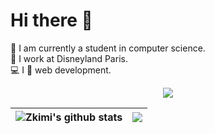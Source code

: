 # Hi there 👋

🌱 I am currently a student in computer science.<br>
🎢 I work at Disneyland Paris.<br>
💻 I 💖 web development.

<p align="center">
  <img src="https://visitor-badge.laobi.icu/badge?page_id=zkimi.zkimi">
</p>
  
 | <img align="center" src="https://github-readme-stats.vercel.app/api?username=zkimi&show_icons=true&include_all_commits=true&theme=buefy&hide_border=true" alt="Zkimi's github stats" /> | <img align="center" src="https://github-readme-stats.vercel.app/api/top-langs/?username=zkimi&layout=compact&theme=buefy&hide_border=true" /> |
| ------------- | ------------- |
